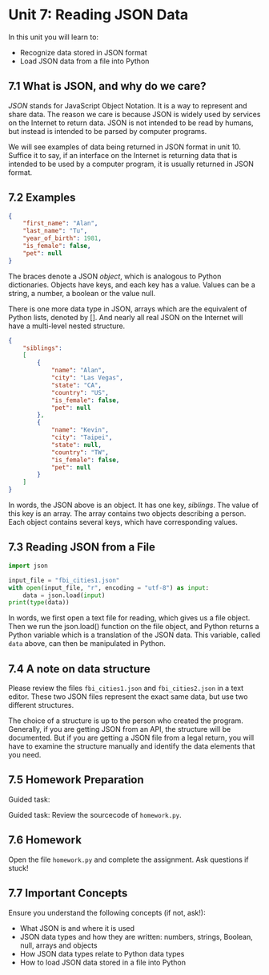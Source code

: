 # Unit 7: Reading JSON Data

In this unit you will learn to:
- Recognize data stored in JSON format
- Load JSON data from a file into Python

## 7.1 What is JSON, and why do we care?

*JSON* stands for JavaScript Object Notation. It is a way to represent and share data. The reason we care is because JSON is widely used by services on the Internet to return data. JSON is not intended to be read by humans, but instead is intended to be parsed by computer programs.

We will see examples of data being returned in JSON format in unit 10. Suffice it to say, if an interface on the Internet is returning data that is intended to be used by a computer program, it is usually returned in JSON format.

## 7.2 Examples

```json
{
    "first_name": "Alan",
    "last_name": "Tu",
    "year_of_birth": 1981,
    "is_female": false,
    "pet": null
}
```

The braces denote a JSON *object*, which is analogous to Python dictionaries. Objects have keys, and each key has a value. Values can be a string, a number, a boolean or the value null.

There is one more data type in JSON, arrays which are the equivalent of Python lists, denoted by []. And nearly all real JSON on the Internet will have a multi-level nested structure.

```json
{
    "siblings":
    [
        {
            "name": "Alan",
            "city": "Las Vegas",
            "state": "CA",
            "country": "US",
            "is_female": false,
            "pet": null
        },
        {
            "name": "Kevin",
            "city": "Taipei",
            "state": null,
            "country": "TW",
            "is_female": false,
            "pet": null
        }
    ]
}
```

In words, the JSON above is an object. It has one key, *siblings*. The value of this key is an array. The array contains two objects describing a person. Each object contains several keys, which have corresponding values.

## 7.3 Reading JSON from a File

```python
import json

input_file = "fbi_cities1.json"
with open(input_file, "r", encoding = "utf-8") as input:
    data = json.load(input)
print(type(data))
```

In words, we first open a text file for reading, which gives us a file object. Then we run the json.load() function on the file object, and Python returns a Python variable which is a translation of the JSON data. This variable, called `data` above, can then be manipulated in Python.

## 7.4 A note on data structure

Please review the files `fbi_cities1.json` and `fbi_cities2.json` in a text editor. These two JSON files represent the exact same data, but use two different structures.

The choice of a structure is up to the person who created the program. Generally, if you are getting JSON from an API, the structure will be documented. But if you are getting a JSON file from a legal return, you will have to examine the structure manually and identify the data elements that you need.

## 7.5 Homework Preparation

Guided task: 

Guided task: Review the sourcecode of `homework.py`.

## 7.6 Homework

Open the file `homework.py` and complete the assignment. Ask questions if stuck!

## 7.7 Important Concepts

Ensure you understand the following concepts (if not, ask!):

- What JSON is and where it is used
- JSON data types and how they are written: numbers, strings, Boolean, null, arrays and objects
- How JSON data types relate to Python data types
- How to load JSON data stored in a file into Python
